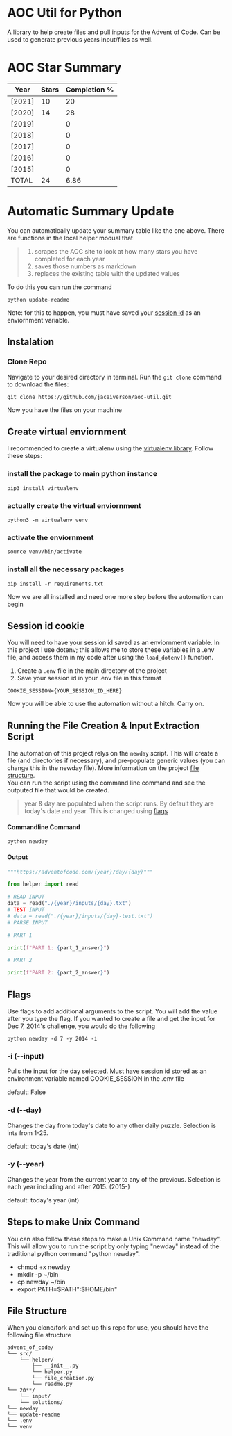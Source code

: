 # AOC Util for Python
A library to help create files and pull inputs for the Advent of Code. Can be used to generate previous years input/files as well.

# AOC Star Summary
| Year   |   Stars |   Completion % |
|--------|---------|----------------|
| [2021] |      10 |          20    |
| [2020] |      14 |          28    |
| [2019] |         |           0    |
| [2018] |         |           0    |
| [2017] |         |           0    |
| [2016] |         |           0    |
| [2015] |         |           0    |
| TOTAL  |      24 |           6.86 |

# Automatic Summary Update 
You can automatically update your summary table like the one above. There are functions in the local helper modual that 
> 1. scrapes the AOC site to look at how many stars you have completed for each year
> 2. saves those numbers as markdown
> 3. replaces the existing table with the updated values

To do this you can run the command
```
python update-readme
```

Note: for this to happen, you must have saved your <a href=https://github.com/jaceiverson/aoc-util#Session-id-cookie>session id</a> as an enviornment variable.

## Instalation
### Clone Repo
Navigate to your desired directory in terminal. Run the `git clone` command to download the files:
```
git clone https://github.com/jaceiverson/aoc-util.git
```
Now you have the files on your machine

## Create virtual enviornment
I recommended to create a virtualenv using the <a href="https://pypi.org/project/virtualenv/" target="_blank">virtualenv library</a>. Follow these steps:

### install the package to main python instance
```
pip3 install virtualenv
```
### actually create the virtual enviornment
```
python3 -m virtualenv venv
```
### activate the enviornment
```
source venv/bin/activate
```
### install all the necessary packages
```
pip install -r requirements.txt
```

Now we are all installed and need one more step before the automation can begin

## Session id cookie
You will need to have your session id saved as an enviornment variable. In this project I use dotenv; this allows me to store these variables in a .env file, and access them in my code after using the `load_dotenv()` function.

1. Create a `.env` file in the main directory of the project
2. Save your session id in your .env file in this format
```
COOKIE_SESSION={YOUR_SESSION_ID_HERE}
```

Now you will be able to use the automation without a hitch. Carry on.

## Running the File Creation & Input Extraction Script
The automation of this project relys on the `newday` script. This will create a file (and directories if necessary), and pre-populate generic values (you can change this in the newday file). More information on the project <a href=https://github.com/jaceiverson/aoc-util#File-Structure>file structure</a>.<br>
You can run the script using the command line command and see the outputed file that would be created.

> year & day are populated when the script runs. By default they are today's date and year. This is changed using <a href=https://github.com/jaceiverson/aoc-util#Flags>flags</a>

#### Commandline Command
```
python newday
```
#### Output
```py
"""https://adventofcode.com/{year}/day/{day}"""

from helper import read

# READ INPUT
data = read("./{year}/inputs/{day}.txt")
# TEST INPUT
# data = read("./{year}/inputs/{day}-test.txt")
# PARSE INPUT

# PART 1

print(f"PART 1: {part_1_answer}")

# PART 2

print(f"PART 2: {part_2_answer}")
```
## Flags
Use flags to add additional arguments to the script. You will add the value after you type the flag. If you wanted to create a file and get the input for Dec 7, 2014's challenge, you would do the following
```
python newday -d 7 -y 2014 -i
```
### -i (--input)
Pulls the input for the day selected. Must have session id stored as an environment variable named COOKIE_SESSION in the .env file

default: False

### -d (--day)
Changes the day from today's date to any other daily puzzle. Selection is ints from 1-25.

default: today's date (int)

### -y (--year)
Changes the year from the current year to any of the previous. Selection is each year including and after 2015. (2015-)

default: today's year (int)

## Steps to make Unix Command
You can also follow these steps to make a Unix Command name "newday". This will allow you to run the script by only typing "newday" instead of the traditional python command "python newday".

 - chmod +x newday
 - mkdir -p ~/bin
 - cp newday ~/bin
 - export PATH=$PATH":$HOME/bin"

## File Structure
When you clone/fork and set up this repo for use, you should have the following file structure
```
advent_of_code/
└── src/
    └── helper/
        ├── __init__.py
        └── helper.py
        └── file_creation.py
        └── readme.py
└── 20**/
    └── input/
    └── solutions/
└── newday
└── update-readme
└── .env
└── venv
```
